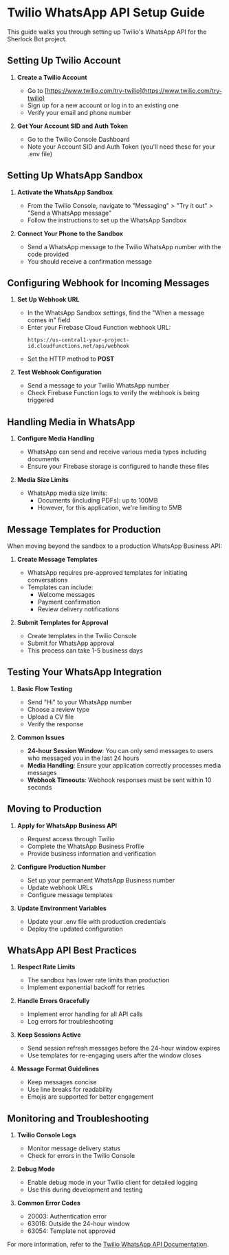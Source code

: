 # Twilio WhatsApp API Setup Guide

This guide walks you through setting up Twilio's WhatsApp API for the Sherlock Bot project.

## Setting Up Twilio Account

1. **Create a Twilio Account**
   - Go to [https://www.twilio.com/try-twilio](https://www.twilio.com/try-twilio)
   - Sign up for a new account or log in to an existing one
   - Verify your email and phone number

2. **Get Your Account SID and Auth Token**
   - Go to the Twilio Console Dashboard
   - Note your Account SID and Auth Token (you'll need these for your .env file)

## Setting Up WhatsApp Sandbox

1. **Activate the WhatsApp Sandbox**
   - From the Twilio Console, navigate to "Messaging" > "Try it out" > "Send a WhatsApp message"
   - Follow the instructions to set up the WhatsApp Sandbox

2. **Connect Your Phone to the Sandbox**
   - Send a WhatsApp message to the Twilio WhatsApp number with the code provided
   - You should receive a confirmation message

## Configuring Webhook for Incoming Messages

1. **Set Up Webhook URL**
   - In the WhatsApp Sandbox settings, find the "When a message comes in" field
   - Enter your Firebase Cloud Function webhook URL:
     ```
     https://us-central1-your-project-id.cloudfunctions.net/api/webhook
     ```
   - Set the HTTP method to **POST**

2. **Test Webhook Configuration**
   - Send a message to your Twilio WhatsApp number
   - Check Firebase Function logs to verify the webhook is being triggered

## Handling Media in WhatsApp

1. **Configure Media Handling**
   - WhatsApp can send and receive various media types including documents
   - Ensure your Firebase storage is configured to handle these files

2. **Media Size Limits**
   - WhatsApp media size limits:
     - Documents (including PDFs): up to 100MB
     - However, for this application, we're limiting to 5MB

## Message Templates for Production

When moving beyond the sandbox to a production WhatsApp Business API:

1. **Create Message Templates**
   - WhatsApp requires pre-approved templates for initiating conversations
   - Templates can include:
     - Welcome messages
     - Payment confirmation
     - Review delivery notifications

2. **Submit Templates for Approval**
   - Create templates in the Twilio Console
   - Submit for WhatsApp approval
   - This process can take 1-5 business days

## Testing Your WhatsApp Integration

1. **Basic Flow Testing**
   - Send "Hi" to your WhatsApp number
   - Choose a review type
   - Upload a CV file
   - Verify the response

2. **Common Issues**
   - **24-hour Session Window**: You can only send messages to users who messaged you in the last 24 hours
   - **Media Handling**: Ensure your application correctly processes media messages
   - **Webhook Timeouts**: Webhook responses must be sent within 10 seconds

## Moving to Production

1. **Apply for WhatsApp Business API**
   - Request access through Twilio
   - Complete the WhatsApp Business Profile
   - Provide business information and verification

2. **Configure Production Number**
   - Set up your permanent WhatsApp Business number
   - Update webhook URLs
   - Configure message templates

3. **Update Environment Variables**
   - Update your .env file with production credentials
   - Deploy the updated configuration

## WhatsApp API Best Practices

1. **Respect Rate Limits**
   - The sandbox has lower rate limits than production
   - Implement exponential backoff for retries

2. **Handle Errors Gracefully**
   - Implement error handling for all API calls
   - Log errors for troubleshooting

3. **Keep Sessions Active**
   - Send session refresh messages before the 24-hour window expires
   - Use templates for re-engaging users after the window closes

4. **Message Format Guidelines**
   - Keep messages concise
   - Use line breaks for readability
   - Emojis are supported for better engagement

## Monitoring and Troubleshooting

1. **Twilio Console Logs**
   - Monitor message delivery status
   - Check for errors in the Twilio Console

2. **Debug Mode**
   - Enable debug mode in your Twilio client for detailed logging
   - Use this during development and testing

3. **Common Error Codes**
   - 20003: Authentication error
   - 63016: Outside the 24-hour window
   - 63054: Template not approved

For more information, refer to the [Twilio WhatsApp API Documentation](https://www.twilio.com/docs/whatsapp/api).